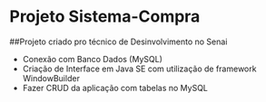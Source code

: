 # Projeto Sistema-Compra

##Projeto criado pro técnico de Desinvolvimento no Senai

* Conexão com Banco Dados (MySQL)
* Criação de Interface em Java SE com utilização de framework WindowBuilder
* Fazer CRUD da aplicação com tabelas no MySQL

